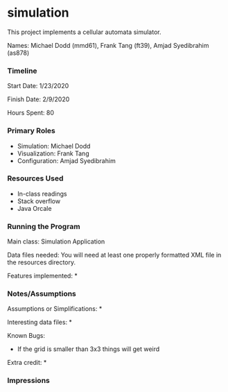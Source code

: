 simulation
====

This project implements a cellular automata simulator.

Names: Michael Dodd (mmd61), Frank Tang (ft39), Amjad Syedibrahim (as878)

### Timeline

Start Date: 1/23/2020

Finish Date: 2/9/2020

Hours Spent: 80

### Primary Roles
* Simulation: Michael Dodd
* Visualization: Frank Tang
* Configuration: Amjad Syedibrahim


### Resources Used
* In-class readings
* Stack overflow
* Java Orcale 

### Running the Program

Main class: Simulation Application

Data files needed: You will need at least one properly formatted XML file in the resources directory.

Features implemented:
* 



### Notes/Assumptions

Assumptions or Simplifications:
* 

Interesting data files:
* 

Known Bugs:
* If the grid is smaller than 3x3 things will get weird


Extra credit:
* 


### Impressions

